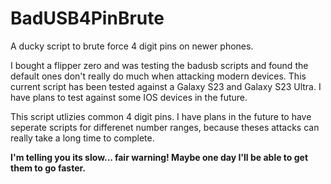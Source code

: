 # BadUSB4PinBrute
A ducky script to brute force 4 digit pins on newer phones.


I bought a flipper zero and was testing the badusb scripts and found the default ones don't really do much when attacking modern devices. This current script has been tested against a Galaxy S23 and Galaxy S23 Ultra. I have plans to test against some IOS devices in the future.

This script utlizies common 4 digit pins. I have plans in the future to have seperate scripts for differenet number ranges, because theses attacks can really take a long time to complete.

**I'm telling you its slow... fair warning! Maybe one day I'll be able to get them to go faster.**

